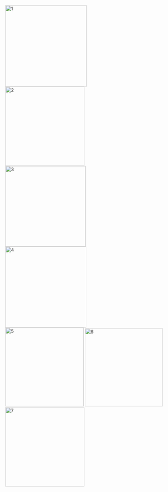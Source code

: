 <img width="256" alt="1" src="https://github.com/ASLy123/Android-android_programming/assets/96857443/09f26ca5-e8f4-4e81-8777-80389a7406f6">
<img width="249" alt="2" src="https://github.com/ASLy123/Android-android_programming/assets/96857443/c20880d1-598e-4189-9574-51d89b375695">
<img width="253" alt="3" src="https://github.com/ASLy123/Android-android_programming/assets/96857443/b52d1033-5b1b-4be8-bd9a-63530d1b3c13">
<img width="255" alt="4" src="https://github.com/ASLy123/Android-android_programming/assets/96857443/fd899113-c6ed-4635-8203-a738051ca1eb">
<img width="247" alt="5" src="https://github.com/ASLy123/Android-android_programming/assets/96857443/01727c49-0c4d-48c4-a331-243ae40f23ee">
<img width="245" alt="6" src="https://github.com/ASLy123/Android-android_programming/assets/96857443/e9111ab9-24ee-4f57-8cf0-ab5adbe675a7">
<img width="249" alt="7" src="https://github.com/ASLy123/Android-android_programming/assets/96857443/795b05ae-94a5-4efd-8264-c3aa634e8f5f">





